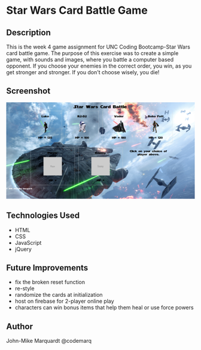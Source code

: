 # Star Wars Card Battle Game

## Description
This is the week 4 game assignment for UNC Coding Bootcamp-Star Wars card battle game. The purpose of this exercise was to create a simple game, with sounds and images, where you battle a computer based opponent.  If you choose your enemies in the correct order, you win, as you get stronger and stronger.  If you don't choose wisely, you die!


## Screenshot
![ScreenShot](assets/images/screenshot.png)

## Technologies Used
* HTML
* CSS
* JavaScript
* jQuery

## Future Improvements
* fix the broken reset function
* re-style
* randomize the cards at initialization
* host on firebase for 2-player online play
* characters can win bonus items that help them heal or use force powers

## Author
John-Mike Marquardt @codemarq